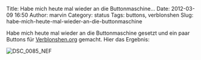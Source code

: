 Title: Habe mich heute mal wieder an die Buttonmaschine...
Date: 2012-03-09 16:50
Author: marvin
Category: status
Tags: buttons, verblonshen
Slug: habe-mich-heute-mal-wieder-an-die-buttonmaschine

Habe mich heute mal wieder an die Buttonmaschine gesetzt und ein paar
Buttons für [Verblonshen.org](http://verblonshen.org) gemacht. Hier das
Ergebnis:

![DSC_0085_NEF]({filename}/images/DSC_0085_NEF.jpg)

